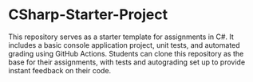 # CSharp-Starter-Project
This repository serves as a starter template for assignments in C#. It includes a basic console application project, unit tests, and automated grading using GitHub Actions. Students can clone this repository as the base for their assignments, with tests and autograding set up to provide instant feedback on their code.
